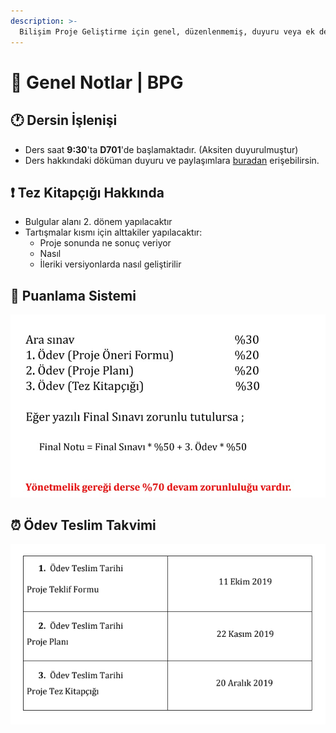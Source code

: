 ```yaml
---
description: >-
  Bilişim Proje Geliştirme için genel, düzenlenmemiş, duyuru veya ek ders kaynağı notları
---
```


# 📖 Genel Notlar \| BPG

## 🕐 Dersin İşlenişi

* Ders saat **9:30**'ta **D701**'de başlamaktadır. \(Aksiten duyurulmuştur\)
* Ders hakkındaki döküman duyuru ve paylaşımlara [buradan](https://drive.google.com/drive/folders/1AWmBGylil0LdmAGZPY8HL4LkqcmLPd4h) erişebilirsin.

## ❗ Tez Kitapçığı Hakkında

* Bulgular alanı 2. dönem yapılacaktır
* Tartışmalar kısmı için alttakiler yapılacaktır:
  * Proje sonunda ne sonuç veriyor
  * Nasıl
  * İleriki versiyonlarda nasıl geliştirilir

## 💯 Puanlama Sistemi

![](../../../res/bpg%20puanlama%20sistemi.jpeg)

## ⏰ Ödev Teslim Takvimi

![](../../../res/bpg_homework.png)

